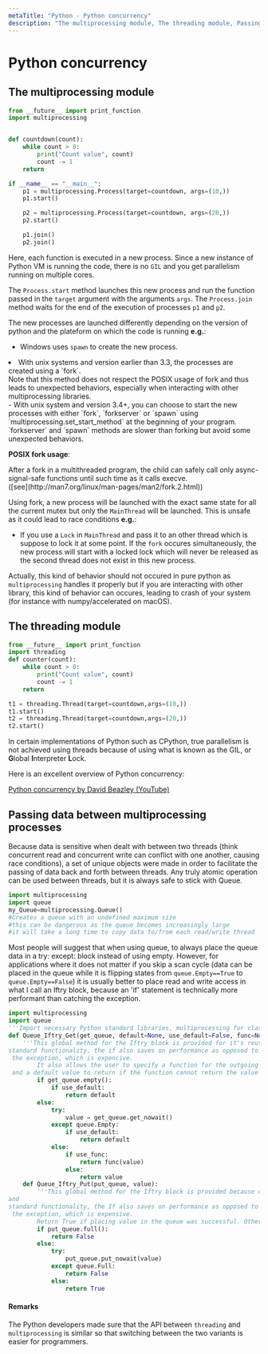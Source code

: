 ```yaml
---
metaTitle: "Python - Python concurrency"
description: "The multiprocessing module, The threading module, Passing data between multiprocessing processes"
---
```


# Python concurrency



## The multiprocessing module


```py
from __future__ import print_function
import multiprocessing


def countdown(count):
    while count > 0:
        print("Count value", count)
        count -= 1
    return

if __name__ == "__main__":
    p1 = multiprocessing.Process(target=countdown, args=(10,))
    p1.start()

    p2 = multiprocessing.Process(target=countdown, args=(20,))
    p2.start()

    p1.join()
    p2.join()

```

Here, each function is executed in a new process. Since a new instance of Python VM is running the code, there is no `GIL` and you get parallelism running on multiple cores.

The `Process.start` method launches this new process and run the function passed in the `target` argument with the arguments `args`. The `Process.join` method waits for the end of the execution of processes `p1` and `p2`.

The new processes are launched differently depending on the version of python and the plateform on which the code is running **e.g.**:

- Windows uses `spawn` to create the new process.
<li>With unix systems and version earlier than 3.3, the processes are created using a `fork`.<br />
Note that this method does not respect the POSIX usage of fork and thus leads to unexpected behaviors, especially when interacting with other multiprocessing libraries.</li>
- With unix system and version 3.4+, you can choose to start the new processes with either `fork`, `forkserver` or `spawn` using `multiprocessing.set_start_method` at the beginning of your program. `forkserver` and `spawn` methods are slower than forking but avoid some unexpected behaviors.

**POSIX fork usage**:

> 
<p>After a fork in a multithreaded program, the child can safely call only async-signal-safe functions until such time as it calls execve.<br />
([see](http://man7.org/linux/man-pages/man2/fork.2.html))</p>


Using fork, a new process will be launched with the exact same state for all the current mutex but only the `MainThread` will be launched.
This is unsafe as it could lead to race conditions **e.g.**:

- If you use a `Lock` in `MainThread` and pass it to an other thread which is suppose to lock it at some point. If the `fork` occures simultaneously, the new process will start with a locked lock which will never be released as the second thread does not exist in this new process.

Actually, this kind of behavior should not occured in pure python as `multiprocessing` handles it properly but if you are interacting with other library, this kind of behavior can occures, leading to crash of your system (for instance with numpy/accelerated on macOS).



## The threading module


```py
from __future__ import print_function
import threading
def counter(count):
    while count > 0:
        print("Count value", count)
        count -= 1
    return

t1 = threading.Thread(target=countdown,args=(10,))
t1.start()
t2 = threading.Thread(target=countdown,args=(20,))
t2.start()

```

In certain implementations of Python such as CPython, true parallelism is not achieved using threads because of using what is known as the GIL, or **G**lobal **I**nterpreter **L**ock.

Here is an excellent overview of Python concurrency:

[Python concurrency by David Beazley (YouTube)](https://www.youtube.com/watch?v=MCs5OvhV9S4)



## Passing data between multiprocessing processes


Because data is sensitive when dealt with between two threads (think concurrent read and concurrent write can conflict with one another, causing race conditions), a set of unique objects were made in order to facilitate the passing of data back and forth between threads. Any truly atomic operation can be used between threads, but it is always safe to stick with Queue.

```py
import multiprocessing
import queue
my_Queue=multiprocessing.Queue() 
#Creates a queue with an undefined maximum size
#this can be dangerous as the queue becomes increasingly large
#it will take a long time to copy data to/from each read/write thread

```

Most people will suggest that when using queue, to always place the queue data in a try: except: block instead of using empty. However, for applications where it does not matter if you skip a scan cycle (data can be placed in the queue while it is flipping states from `queue.Empty==True` to `queue.Empty==False`) it is usually better to place read and write access in what I call an Iftry block, because an 'if' statement is technically more performant than catching the exception.

```py
import multiprocessing
import queue
'''Import necessary Python standard libraries, multiprocessing for classes and queue for the queue exceptions it provides'''
def Queue_Iftry_Get(get_queue, default=None, use_default=False, func=None, use_func=False):
    '''This global method for the Iftry block is provided for it's reuse and 
standard functionality, the if also saves on performance as opposed to catching
 the exception, which is expencive.
        It also allows the user to specify a function for the outgoing data to use,
 and a default value to return if the function cannot return the value from the queue'''
        if get_queue.empty():
            if use_default:
                return default
        else:
            try:
                value = get_queue.get_nowait()
            except queue.Empty:
                if use_default:
                    return default
            else:
                if use_func:
                    return func(value)
                else:
                    return value
    def Queue_Iftry_Put(put_queue, value):
        '''This global method for the Iftry block is provided because of its reuse 
and 
standard functionality, the If also saves on performance as opposed to catching
 the exception, which is expensive.
        Return True if placing value in the queue was successful. Otherwise, false'''
        if put_queue.full():
            return False
        else:
            try:
                put_queue.put_nowait(value)
            except queue.Full:
                return False
            else:
                return True

```



#### Remarks


The Python developers made sure that the API between `threading` and `multiprocessing` is similar so that switching between the two variants is easier for programmers.


